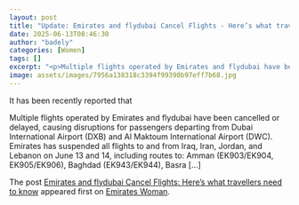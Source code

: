 ```yaml
---
layout: post
title: "Update: Emirates and flydubai Cancel Flights - Here’s what travellers need to know"
date: 2025-06-13T08:46:30
author: "badely"
categories: [Women]
tags: []
excerpt: "<p>Multiple flights operated by Emirates and flydubai have been cancelled or delayed, causing disruptions for passengers departing from Dubai Internat"
image: assets/images/7956a138318c3394f99390b97eff7b68.jpg
---
```


It has been recently reported that <p>Multiple flights operated by Emirates and flydubai have been cancelled or delayed, causing disruptions for passengers departing from Dubai International Airport (DXB) and Al Maktoum International Airport (DWC). Emirates has suspended all flights to and from Iraq, Iran, Jordan, and Lebanon on June 13 and 14, including routes to: Amman (EK903/EK904, EK905/EK906), Baghdad (EK943/EK944), Basra [&#8230;]</p>
<p>The post <a href="https://emirateswoman.com/emirates-and-flydubai-cancel-flights-heres-what-travellers-need-to-know/" rel="nofollow">Emirates and flydubai Cancel Flights: Here&#8217;s what travellers need to know</a> appeared first on <a href="https://emirateswoman.com" rel="nofollow">Emirates Woman</a>.</p>


